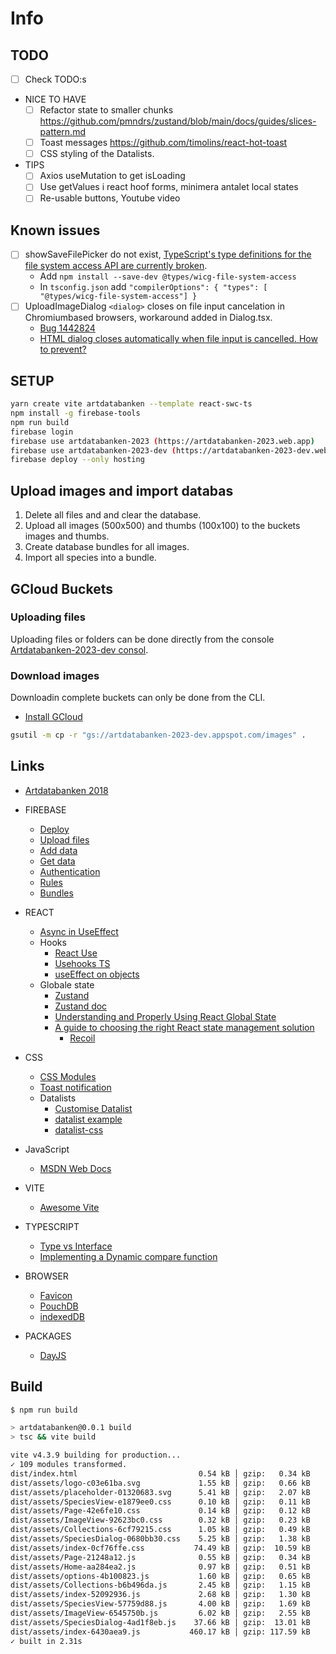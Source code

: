 # Info

## TODO

- [ ] Check TODO:s
- NICE TO HAVE
  - [ ] Refactor state to smaller chunks https://github.com/pmndrs/zustand/blob/main/docs/guides/slices-pattern.md
  - [ ] Toast messages https://github.com/timolins/react-hot-toast
  - [ ] CSS styling of the Datalists.
- TIPS
  - [ ] Axios useMutation to get isLoading
  - [ ] Use getValues i react hoof forms, minimera antalet local states
  - [ ] Re-usable buttons, Youtube video

## Known issues

- [ ] showSaveFilePicker do not exist, [TypeScript's type definitions for the file system access API are currently broken](https://github.com/microsoft/vscode/issues/141908).
  - Add `npm install --save-dev @types/wicg-file-system-access`
  - In `tsconfig.json` add `"compilerOptions": { "types": [ "@types/wicg-file-system-access"] }`
- [ ] UploadImageDialog `<dialog>` closes on file input cancelation in Chromiumbased browsers, workaround added in Dialog.tsx.
  - [Bug 1442824](https://bugs.chromium.org/p/chromium/issues/detail?id=1442824)
  - [HTML dialog closes automatically when file input is cancelled. How to prevent?](https://stackoverflow.com/questions/76400460/html-dialog-closes-automatically-when-file-input-is-cancelled-how-to-prevent)

## SETUP

```sh
yarn create vite artdatabanken --template react-swc-ts
npm install -g firebase-tools
npm run build
firebase login
firebase use artdatabanken-2023 (https://artdatabanken-2023.web.app)
firebase use artdatabanken-2023-dev (https://artdatabanken-2023-dev.web.app)
firebase deploy --only hosting
```

## Upload images and import databas

1. Delete all files and and clear the database.
2. Upload all images (500x500) and thumbs (100x100) to the buckets images and thumbs.
3. Create database bundles for all images.
4. Import all species into a bundle.

## GCloud Buckets

### Uploading files

Uploading files or folders can be done directly from the console [Artdatabanken-2023-dev consol](<https://console.cloud.google.com/storage/browser/artdatabanken-2023-dev.appspot.com?project=artdatabanken-2023-dev&pageState=(%22StorageObjectListTable%22:(%22f%22:%22%255B%255D%22))&prefix=&forceOnObjectsSortingFiltering=false>).

### Download images

Downloadin complete buckets can only be done from the CLI.

- [Install GCloud](https://cloud.google.com/storage/docs/discover-object-storage-gcloud)

```sh
gsutil -m cp -r "gs://artdatabanken-2023-dev.appspot.com/images" .
```

## Links

- [Artdatabanken 2018](https://artdatabanken.firebaseapp.com/generator)

- FIREBASE

  - [Deploy](https://vitejs.dev/guide/static-deploy.html#google-firebase)
  - [Upload files](https://firebase.google.com/docs/storage/web/upload-files)
  - [Add data](https://firebase.google.com/docs/firestore/manage-data/add-data)
  - [Get data](https://firebase.google.com/docs/firestore/query-data/get-data)
  - [Authentication](https://firebase.google.com/docs/auth/web/google-signin)
  - [Rules](https://firebase.google.com/docs/rules/basics)
  - [Bundles](https://firebase.google.com/docs/firestore/bundles)

- REACT

  - [Async in UseEffect](https://devtrium.com/posts/async-functions-useeffect)
  - Hooks
    - [React Use](https://github.com/streamich/react-use)
    - [Usehooks TS](https://usehooks-ts.com/)
    - [useEffect on objects](https://dev.to/hey_yogini/useeffect-dependency-array-and-object-comparison-45el)
  - Globale state
    - [Zustand](https://github.com/pmndrs/zustand)
    - [Zustand doc](https://docs.pmnd.rs/zustand/migrations/migrating-to-v4)
    - [Understanding and Properly Using React Global State](https://clerk.com/blog/understanding-and-properly-using-react-global-state?utm_source=www.google.com&utm_medium=referral&utm_campaign=none)
    - [A guide to choosing the right React state management solution](https://blog.logrocket.com/guide-choosing-right-react-state-management-solution/)
      - [Recoil](https://recoiljs.org/)

- CSS

  - [CSS Modules](https://www.javascriptstuff.com/css-modules-by-example/)
  - [Toast notification](https://www.codingnepalweb.com/toast-notification-html-css-javascript/)
  - Datalists
    - [Customise Datalist](https://dev.to/siddev/customise-datalist-45p0)
    - [datalist example](https://codepen.io/SitePoint/pen/JjbXrvE)
    - [datalist-css](https://github.com/craigbuckler/datalist-css)

- JavaScript

  - [MSDN Web Docs](https://developer.mozilla.org/en-US/docs/Web/JavaScript/Reference/Global_Objects/Array)

- VITE

  - [Awesome Vite](https://github.com/vitejs/awesome-vite)

- TYPESCRIPT

  - [Type vs Interface](https://blog.logrocket.com/types-vs-interfaces-typescript/)
  - [Implementing a Dynamic compare function](https://reacthustle.com/blog/typescript-sort-array-of-objects-by-property)

- BROWSER

  - [Favicon](https://medium.com/swlh/are-you-using-svg-favicons-yet-a-guide-for-modern-browsers-836a6aace3df)
  - [PouchDB](https://github.com/pouchdb/pouchdb)
  - [indexedDB](https://github.com/dexie/Dexie.js)

- PACKAGES

  - [DayJS](https://github.com/iamkun/dayjs)

## Build

```sh
$ npm run build

> artdatabanken@0.0.1 build
> tsc && vite build

vite v4.3.9 building for production...
✓ 109 modules transformed.
dist/index.html                           0.54 kB │ gzip:   0.34 kB
dist/assets/logo-c03e61ba.svg             1.55 kB │ gzip:   0.66 kB
dist/assets/placeholder-01320683.svg      5.41 kB │ gzip:   2.07 kB
dist/assets/SpeciesView-e1879ee0.css      0.10 kB │ gzip:   0.11 kB
dist/assets/Page-42e6fe10.css             0.14 kB │ gzip:   0.12 kB
dist/assets/ImageView-92623bc0.css        0.32 kB │ gzip:   0.23 kB
dist/assets/Collections-6cf79215.css      1.05 kB │ gzip:   0.49 kB
dist/assets/SpeciesDialog-0680bb30.css    5.25 kB │ gzip:   1.38 kB
dist/assets/index-0cf76ffe.css           74.49 kB │ gzip:  10.59 kB
dist/assets/Page-21248a12.js              0.55 kB │ gzip:   0.34 kB
dist/assets/Home-aa284ea2.js              0.97 kB │ gzip:   0.51 kB
dist/assets/options-4b100823.js           1.60 kB │ gzip:   0.65 kB
dist/assets/Collections-b6b496da.js       2.45 kB │ gzip:   1.15 kB
dist/assets/index-52092936.js             2.68 kB │ gzip:   1.30 kB
dist/assets/SpeciesView-57759d88.js       4.00 kB │ gzip:   1.69 kB
dist/assets/ImageView-6545750b.js         6.02 kB │ gzip:   2.55 kB
dist/assets/SpeciesDialog-4ad1f8eb.js    37.66 kB │ gzip:  13.01 kB
dist/assets/index-6430aea9.js           460.17 kB │ gzip: 117.59 kB
✓ built in 2.31s
```
